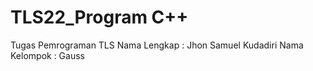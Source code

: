 # TLS22_Program C++
Tugas Pemrograman TLS
Nama Lengkap  : Jhon Samuel Kudadiri
Nama Kelompok : Gauss
